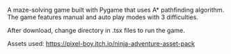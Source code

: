 A maze-solving game built with Pygame that uses A* pathfinding algorithm. The game features manual and auto play modes with 3 difficulties.

After download, change directory in .tsx files to run the game.

Assets used: https://pixel-boy.itch.io/ninja-adventure-asset-pack
